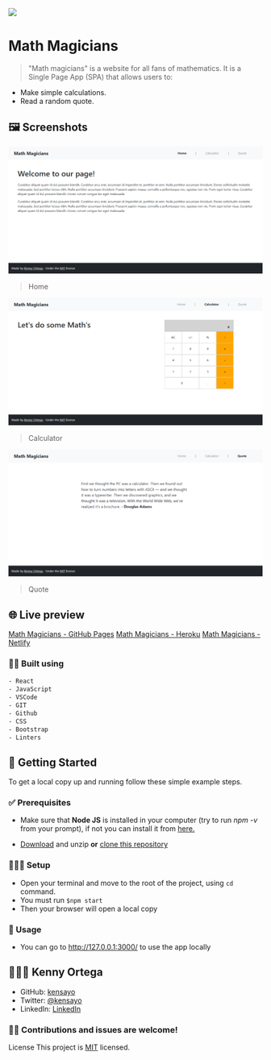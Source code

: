 ![](https://img.shields.io/badge/Microverse-blueviolet)

# Math Magicians

> "Math magicians" is a website for all fans of mathematics. It is a Single Page App (SPA) that allows users to:

- Make simple calculations.
- Read a random quote.

## 🖼️ Screenshots

![image](./screenshots/home.png)
> Home

![image](./screenshots/calculator.png)
> Calculator

![image](./screenshots/quote.png)
> Quote

## 🌐 Live preview

[Math Magicians - GitHub Pages](https://kensayo.github.io/math-magicians/home)
[Math Magicians - Heroku](https://math-magicians-kensayo.herokuapp.com/home)
[Math Magicians - Netlify](https://math-magicians-kensayo.netlify.app/home)

### 👷🏻 Built using
    - React
    - JavaScript
    - VSCode
    - GIT
    - Github
    - CSS
    - Bootstrap
    - Linters


## 🚩 Getting Started

To get a local copy up and running follow these simple example steps.

### ✅ Prerequisites

* Make sure that **Node JS** is installed in your computer (try to run _npm -v_ from your prompt), if not you can install it from [here.](https://nodejs.org/en/download/)


* [Download](https://github.com/kensayo/math-magicians/archive/refs/heads/dev.zip) and unzip **or** [clone this repository](https://docs.github.com/es/github/creating-cloning-and-archiving-repositories/cloning-a-repository)


### 👨🏻‍🔧 Setup

- Open your terminal and move to the root of the project, using ```cd``` command.
- You must run ```$npm start```
- Then your browser will open a local copy

### 🔌 Usage

- You can go to http://127.0.0.1:3000/ to use the app locally


## 👨🏻‍💻 Kenny Ortega

- GitHub: [kensayo](https://github.com/kensayo)
- Twitter: [@kensayo](https://twitter.com/kensayo)
- LinkedIn: [LinkedIn](https://www.linkedin.com/in/kennyortega/)


### 🤝🏻 Contributions and issues are welcome!

License
This project is [MIT](./MIT.md) licensed.
